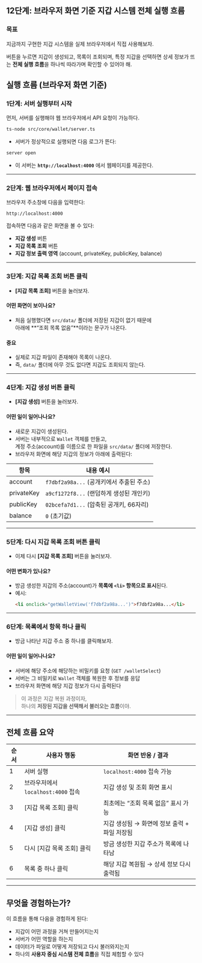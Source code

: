 ## 12단계: 브라우저 화면 기준 지갑 시스템 전체 실행 흐름

### 목표

지금까지 구현한 지갑 시스템을 실제 브라우저에서 직접 사용해보자.

버튼을 누르면 지갑이 생성되고, 목록이 조회되며, 특정 지갑을 선택하면 상세 정보가 뜨는 **전체 실행 흐름**을 하나씩 따라가며 확인할 수 있어야 해.

## 실행 흐름 (브라우저 화면 기준)

### 1단계: 서버 실행부터 시작

먼저, 서버를 실행해야 웹 브라우저에서 API 요청이 가능하다.

```bash
ts-node src/core/wallet/server.ts
```

- 서버가 정상적으로 실행되면 다음 로그가 뜬다:

```bash
server open
```

- 이 서버는 **`http://localhost:4000`** 에서 웹페이지를 제공한다.

---

### 2단계: 웹 브라우저에서 페이지 접속

브라우저 주소창에 다음을 입력한다:

```
http://localhost:4000
```

접속하면 다음과 같은 화면을 볼 수 있다:

- **지갑 생성** 버튼
- **지갑 목록 조회** 버튼
- **지갑 정보 출력 영역** (account, privateKey, publicKey, balance)

---

### 3단계: 지갑 목록 조회 버튼 클릭

- **[지갑 목록 조회]** 버튼을 눌러보자.

#### 어떤 화면이 보이나요?

- 처음 실행했다면 `src/data/` 폴더에 저장된 지갑이 없기 때문에  
  아래에 **“조회 목록 없음”**이라는 문구가 나온다.

#### 중요

- 실제로 지갑 파일이 존재해야 목록이 나온다.
- 즉, `data/` 폴더에 아무 것도 없다면 지갑도 조회되지 않는다.

---

### 4단계: 지갑 생성 버튼 클릭

- **[지갑 생성]** 버튼을 눌러보자.

#### 어떤 일이 일어나나요?

- 새로운 지갑이 생성된다.
- 서버는 내부적으로 `Wallet` 객체를 만들고,  
  계정 주소(account)를 이름으로 한 파일을 `src/data/` 폴더에 저장한다.
- 브라우저 화면에 해당 지갑의 정보가 아래에 출력된다:

| 항목       | 내용 예시                                |
| ---------- | ---------------------------------------- |
| account    | `f7dbf2a98a...` (공개키에서 추출된 주소) |
| privateKey | `a9cf1272f8...` (랜덤하게 생성된 개인키) |
| publicKey  | `02bcefa7d1...` (압축된 공개키, 66자리)  |
| balance    | `0` (초기값)                             |

---

### 5단계: 다시 지갑 목록 조회 버튼 클릭

- 이제 다시 **[지갑 목록 조회]** 버튼을 눌러보자.

#### 어떤 변화가 있나요?

- 방금 생성한 지갑의 주소(account)가 **목록에 `<li>` 항목으로 표시**된다.
- 예시:
  ```html
  <li onclick="getWalletView('f7dbf2a98a...')">f7dbf2a98a...</li>
  ```

---

### 6단계: 목록에서 항목 하나 클릭

- 방금 나타난 지갑 주소 중 하나를 클릭해보자.

#### 어떤 일이 일어나나요?

- 서버에 해당 주소에 해당하는 비밀키를 요청 (`GET /walletSelect`)
- 서버는 그 비밀키로 `Wallet` 객체를 복원한 후 정보를 응답
- 브라우저 화면에 해당 지갑 정보가 다시 출력된다

> 이 과정은 지갑 복원 과정이자,  
> 하나의 **저장된 지갑을 선택해서 불러오는 흐름**이야.

---

## 전체 흐름 요약

| 순서 | 사용자 행동                        | 화면 반응 / 결과                             |
| ---- | ---------------------------------- | -------------------------------------------- |
| 1    | 서버 실행                          | `localhost:4000` 접속 가능                   |
| 2    | 브라우저에서 `localhost:4000` 접속 | 지갑 생성 및 조회 화면 표시                  |
| 3    | [지갑 목록 조회] 클릭              | 최초에는 “조회 목록 없음” 표시 가능          |
| 4    | [지갑 생성] 클릭                   | 지갑 생성됨 → 화면에 정보 출력 + 파일 저장됨 |
| 5    | 다시 [지갑 목록 조회] 클릭         | 방금 생성한 지갑 주소가 목록에 나타남        |
| 6    | 목록 중 하나 클릭                  | 해당 지갑 복원됨 → 상세 정보 다시 출력됨     |

---

## 무엇을 경험하는가?

이 흐름을 통해 다음을 경험하게 된다:

- 지갑이 어떤 과정을 거쳐 만들어지는지
- 서버가 어떤 역할을 하는지
- 데이터가 파일로 어떻게 저장되고 다시 불러와지는지
- 하나의 **사용자 중심 시스템 전체 흐름**을 직접 체험할 수 있다
